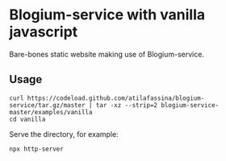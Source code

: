 # Blogium-service with vanilla javascript
Bare-bones static website making use of Blogium-service.

## Usage
```
curl https://codeload.github.com/atilafassina/blogium-service/tar.gz/master | tar -xz --strip=2 blogium-service-master/examples/vanilla
cd vanilla
```
Serve the directory, for example:
```
npx http-server
```